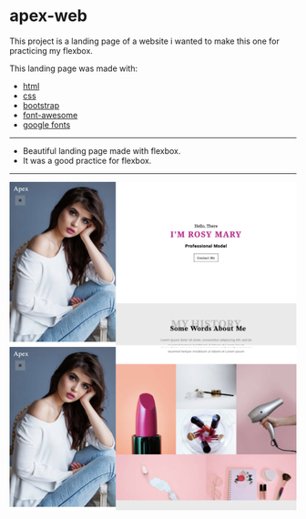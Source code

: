# apex-web

This project is a landing page of a website i wanted to make this one for practicing my flexbox.

This landing page was made with:
  - [html](https://www.w3schools.com/html/)
  - [css](https://www.w3schools.com/css/default.asp)
  - [bootstrap](https://getbootstrap.com/)
  - [font-awesome](https://fontawesome.com/)
  - [google fonts](https://fonts.google.com/)
  
***

 -  Beautiful landing page made with flexbox.
 -  It was a good practice for flexbox.

***

![Apex Web](Apex-Web-1.png)
![Apex Web](Apex-Web-2.png)
